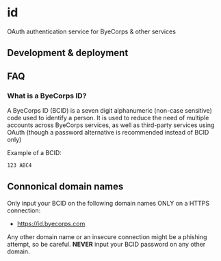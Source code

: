 # id
OAuth authentication service for ByeCorps &amp; other services

## Development & deployment

## FAQ

### What is a ByeCorps ID?

A ByeCorps ID (BCID) is a seven digit alphanumeric (non-case sensitive) code used to identify a person. It is used to reduce the need of multiple accounts across ByeCorps services, as well as third-party services using OAuth (though a password alternative is recommended instead of BCID only)

Example of a BCID:

```txt
123 ABC4
```

## Connonical domain names

Only input your BCID on the following domain names ONLY on a HTTPS connection:

- https://id.byecorps.com

Any other domain name or an insecure connection might be a phishing attempt, so be careful. **NEVER** input your BCID password on any other domain.
